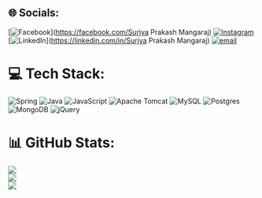 
 ## 🌐 Socials:
[![Facebook](https://img.shields.io/badge/Facebook-%231877F2.svg?logo=Facebook&logoColor=white)](https://facebook.com/Surjya Prakash Mangaraj) [![Instagram](https://img.shields.io/badge/Instagram-%23E4405F.svg?logo=Instagram&logoColor=white)](https://instagram.com/surjya_mangaraj) [![LinkedIn](https://img.shields.io/badge/LinkedIn-%230077B5.svg?logo=linkedin&logoColor=white)](https://linkedin.com/in/Surjya Prakash Mangaraj) [![email](https://img.shields.io/badge/Email-D14836?logo=gmail&logoColor=white)](mailto:surjya.mangraj123@gmail.com) 

# 💻 Tech Stack:
![Spring](https://img.shields.io/badge/spring-%236DB33F.svg?style=for-the-badge&logo=spring&logoColor=white) ![Java](https://img.shields.io/badge/java-%23ED8B00.svg?style=for-the-badge&logo=openjdk&logoColor=white) ![JavaScript](https://img.shields.io/badge/javascript-%23323330.svg?style=for-the-badge&logo=javascript&logoColor=%23F7DF1E) ![Apache Tomcat](https://img.shields.io/badge/apache%20tomcat-%23F8DC75.svg?style=for-the-badge&logo=apache-tomcat&logoColor=black) ![MySQL](https://img.shields.io/badge/mysql-4479A1.svg?style=for-the-badge&logo=mysql&logoColor=white) ![Postgres](https://img.shields.io/badge/postgres-%23316192.svg?style=for-the-badge&logo=postgresql&logoColor=white) ![MongoDB](https://img.shields.io/badge/MongoDB-%234ea94b.svg?style=for-the-badge&logo=mongodb&logoColor=white) ![jQuery](https://img.shields.io/badge/jquery-%230769AD.svg?style=for-the-badge&logo=jquery&logoColor=white)
# 📊 GitHub Stats:
![](https://github-readme-stats.vercel.app/api?username=SurjyaMangaraj&theme=dark&hide_border=false&include_all_commits=true&count_private=false)<br/>
![](https://nirzak-streak-stats.vercel.app/?user=SurjyaMangaraj&theme=dark&hide_border=false)<br/>
![](https://github-readme-stats.vercel.app/api/top-langs/?username=SurjyaMangaraj&theme=dark&hide_border=false&include_all_commits=true&count_private=false&layout=compact)



<!--
[![](https://visitcount.itsvg.in/api?id=SurjyaMangaraj&icon=0&color=0)](https://visitcount.itsvg.in)

 Proudly created with GPRM ( https://gprm.itsvg.in ) -->
